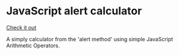 # JavaScript alert calculator
[Check it out](https://augustinethecreator.github.io/JavaScript-alert-calculator/)
 
 A simply calculator from the 'alert method' using simple JavaScript Arithmetic Operators.
